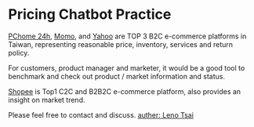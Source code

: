 # Pricing Chatbot Practice

[PChome 24h](https://24h.pchome.com.tw/), [Momo](https://www.momoshop.com.tw/), and [Yahoo](https://tw.buy.yahoo.com/) are TOP 3 B2C e-commerce platforms in Taiwan, representing reasonable price, inventory, services and return policy.

For customers, product manager and marketer, it would be a good tool to benchmark and check out product / market information and status.

[Shopee](https://shopee.tw/) is Top1 C2C and B2B2C e-commerce platform, also provides an insight on market trend.

Please feel free to contact and discuss. [auther: Leno Tsai](mailto:lennox0909@gmail.com)
